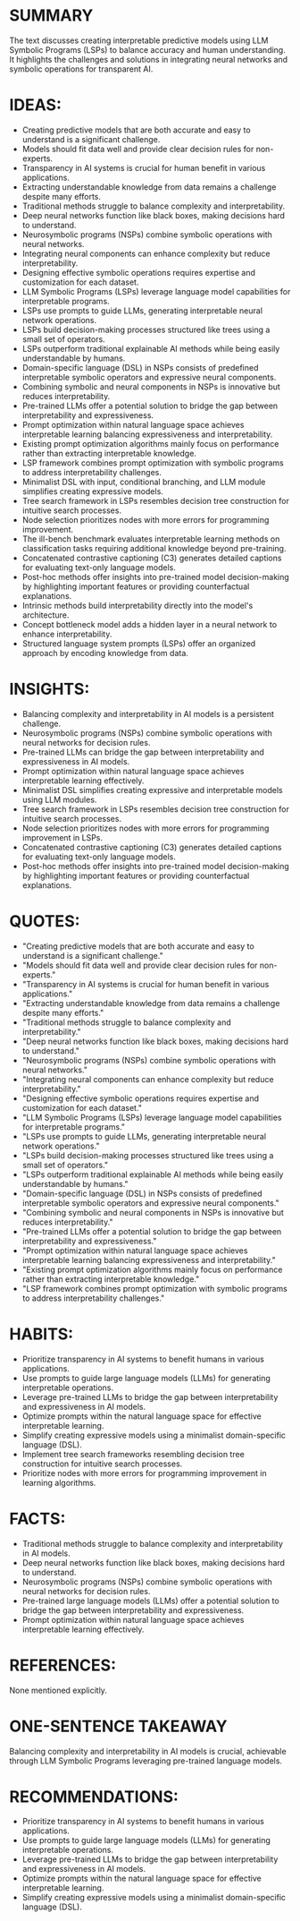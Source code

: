 # SUMMARY
The text discusses creating interpretable predictive models using LLM Symbolic Programs (LSPs) to balance accuracy and human understanding. It highlights the challenges and solutions in integrating neural networks and symbolic operations for transparent AI.

# IDEAS:
- Creating predictive models that are both accurate and easy to understand is a significant challenge.
- Models should fit data well and provide clear decision rules for non-experts.
- Transparency in AI systems is crucial for human benefit in various applications.
- Extracting understandable knowledge from data remains a challenge despite many efforts.
- Traditional methods struggle to balance complexity and interpretability.
- Deep neural networks function like black boxes, making decisions hard to understand.
- Neurosymbolic programs (NSPs) combine symbolic operations with neural networks.
- Integrating neural components can enhance complexity but reduce interpretability.
- Designing effective symbolic operations requires expertise and customization for each dataset.
- LLM Symbolic Programs (LSPs) leverage language model capabilities for interpretable programs.
- LSPs use prompts to guide LLMs, generating interpretable neural network operations.
- LSPs build decision-making processes structured like trees using a small set of operators.
- LSPs outperform traditional explainable AI methods while being easily understandable by humans.
- Domain-specific language (DSL) in NSPs consists of predefined interpretable symbolic operators and expressive neural components.
- Combining symbolic and neural components in NSPs is innovative but reduces interpretability.
- Pre-trained LLMs offer a potential solution to bridge the gap between interpretability and expressiveness.
- Prompt optimization within natural language space achieves interpretable learning balancing expressiveness and interpretability.
- Existing prompt optimization algorithms mainly focus on performance rather than extracting interpretable knowledge.
- LSP framework combines prompt optimization with symbolic programs to address interpretability challenges.
- Minimalist DSL with input, conditional branching, and LLM module simplifies creating expressive models.
- Tree search framework in LSPs resembles decision tree construction for intuitive search processes.
- Node selection prioritizes nodes with more errors for programming improvement.
- The ill-bench benchmark evaluates interpretable learning methods on classification tasks requiring additional knowledge beyond pre-training.
- Concatenated contrastive captioning (C3) generates detailed captions for evaluating text-only language models.
- Post-hoc methods offer insights into pre-trained model decision-making by highlighting important features or providing counterfactual explanations.
- Intrinsic methods build interpretability directly into the model's architecture.
- Concept bottleneck model adds a hidden layer in a neural network to enhance interpretability.
- Structured language system prompts (LSPs) offer an organized approach by encoding knowledge from data.

# INSIGHTS:
- Balancing complexity and interpretability in AI models is a persistent challenge.
- Neurosymbolic programs (NSPs) combine symbolic operations with neural networks for decision rules.
- Pre-trained LLMs can bridge the gap between interpretability and expressiveness in AI models.
- Prompt optimization within natural language space achieves interpretable learning effectively.
- Minimalist DSL simplifies creating expressive and interpretable models using LLM modules.
- Tree search framework in LSPs resembles decision tree construction for intuitive search processes.
- Node selection prioritizes nodes with more errors for programming improvement in LSPs.
- Concatenated contrastive captioning (C3) generates detailed captions for evaluating text-only language models.
- Post-hoc methods offer insights into pre-trained model decision-making by highlighting important features or providing counterfactual explanations.

# QUOTES:
- "Creating predictive models that are both accurate and easy to understand is a significant challenge."
- "Models should fit data well and provide clear decision rules for non-experts."
- "Transparency in AI systems is crucial for human benefit in various applications."
- "Extracting understandable knowledge from data remains a challenge despite many efforts."
- "Traditional methods struggle to balance complexity and interpretability."
- "Deep neural networks function like black boxes, making decisions hard to understand."
- "Neurosymbolic programs (NSPs) combine symbolic operations with neural networks."
- "Integrating neural components can enhance complexity but reduce interpretability."
- "Designing effective symbolic operations requires expertise and customization for each dataset."
- "LLM Symbolic Programs (LSPs) leverage language model capabilities for interpretable programs."
- "LSPs use prompts to guide LLMs, generating interpretable neural network operations."
- "LSPs build decision-making processes structured like trees using a small set of operators."
- "LSPs outperform traditional explainable AI methods while being easily understandable by humans."
- "Domain-specific language (DSL) in NSPs consists of predefined interpretable symbolic operators and expressive neural components."
- "Combining symbolic and neural components in NSPs is innovative but reduces interpretability."
- "Pre-trained LLMs offer a potential solution to bridge the gap between interpretability and expressiveness."
- "Prompt optimization within natural language space achieves interpretable learning balancing expressiveness and interpretability."
- "Existing prompt optimization algorithms mainly focus on performance rather than extracting interpretable knowledge."
- "LSP framework combines prompt optimization with symbolic programs to address interpretability challenges."

# HABITS:
- Prioritize transparency in AI systems to benefit humans in various applications.
- Use prompts to guide large language models (LLMs) for generating interpretable operations.
- Leverage pre-trained LLMs to bridge the gap between interpretability and expressiveness in AI models.
- Optimize prompts within the natural language space for effective interpretable learning.
- Simplify creating expressive models using a minimalist domain-specific language (DSL).
- Implement tree search frameworks resembling decision tree construction for intuitive search processes.
- Prioritize nodes with more errors for programming improvement in learning algorithms.

# FACTS:
- Traditional methods struggle to balance complexity and interpretability in AI models.
- Deep neural networks function like black boxes, making decisions hard to understand.
- Neurosymbolic programs (NSPs) combine symbolic operations with neural networks for decision rules.
- Pre-trained large language models (LLMs) offer a potential solution to bridge the gap between interpretability and expressiveness.
- Prompt optimization within natural language space achieves interpretable learning effectively.

# REFERENCES:
None mentioned explicitly.

# ONE-SENTENCE TAKEAWAY
Balancing complexity and interpretability in AI models is crucial, achievable through LLM Symbolic Programs leveraging pre-trained language models.

# RECOMMENDATIONS:
- Prioritize transparency in AI systems to benefit humans in various applications.
- Use prompts to guide large language models (LLMs) for generating interpretable operations.
- Leverage pre-trained LLMs to bridge the gap between interpretability and expressiveness in AI models.
- Optimize prompts within the natural language space for effective interpretable learning.
- Simplify creating expressive models using a minimalist domain-specific language (DSL).
